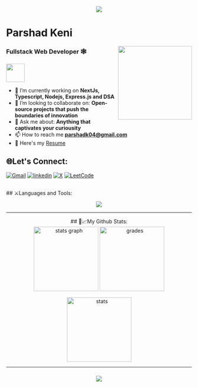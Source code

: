 
<h1 align="center">
    <img src="https://readme-typing-svg.herokuapp.com/?font=Righteous&size=35&color=4169E1&center=true&vCenter=true&width=500&height=70&duration=4000&lines=Hi+There!+👋;+I'm+Parshad!⚡;" />
</h1>

<h1 align="left">Parshad Keni</h1> <img align='right' src="./github_img.png" width='200px'>
<h3 align="left">Fullstack Web Developer 🕸️</h3>
<img src="image-1.png" width="50px">

- 🌱 I’m currently working on **NextJs, Typescript, Nodejs, Express.js and DSA**
- 🤝 I’m looking to collaborate on: **Open-source projects that push the boundaries of innovation**
- 💬 Ask me about: **Anything that captivates your curiousity**
- 📫 How to reach me **parshadk04@gmail.com**
- 📑 Here's my [Resume](https://drive.google.com/file/d/1I8HJBPq1ZgNAeIsiz4ZyLNrB4vV_1bDV/view?usp=sharing)


## 🌐Let's Connect:
[![Gmail](https://img.shields.io/badge/gmail-EA4335?style=for-the-badge&logo=gmail&logoColor=white)](mailto:parshadk04@gmail.com)
[![linkedin](https://img.shields.io/badge/LinkedIn-0077B5?style=for-the-badge&logo=linkedin&logoColor=white)](https://www.linkedin.com/in/parshad-keni/)
[![X](https://img.shields.io/badge/X_(Twitter)-1DA1F2?style=for-the-badge&logo=twitter&logoColor=white)](https://x.com/_parshad_1694)
[![LeetCode](https://img.shields.io/badge/-LeetCode-FFA116?style=for-the-badge&logo=LeetCode&logoColor=black)](https://leetcode.com/u/parshadk/)

<br/>
## ⚔️Languages and Tools: 
<p align="center">
  <a href="https://skillicons.dev">
    <img src="https://skillicons.dev/icons?i=js,html,css,bootstrap,figma,git,md,mongodb,firebase,react,tailwind,vite,nextjs,express,nodejs,postman,c,cpp,py&perline=10" />
  </a>
</p>
<div align="center">
<hr/>
## 📆📈My Github Stats:

<div align="center" gap=2>
  <img src="https://github-readme-stats.vercel.app/api/top-langs?username=parshadk&show_icons=true&locale=en&layout=compact&theme=radical" height="175" alt="stats graph"  />
  <img src="https://github-readme-stats.vercel.app/api?username=parshadk&show_icons=true&theme=transparent" height="175" alt="grades"/>
  <br>
  <p><img align="center" src="https://github-readme-streak-stats.herokuapp.com/?user=parshadk&show_icons=true&theme=transparent" height="175" alt="stats" /></p>
</div>
</div>
<hr/>
<h3 align="center">
    <img src="https://readme-typing-svg.herokuapp.com/?font=Righteous&size=25&color=F7A810&center=true&vCenter=true&width=500&height=70&duration=4000&lines=Thanks+for+visiting!+✌️;+🔗Connect+with+me+on+Linkedin!;">
</h3>

